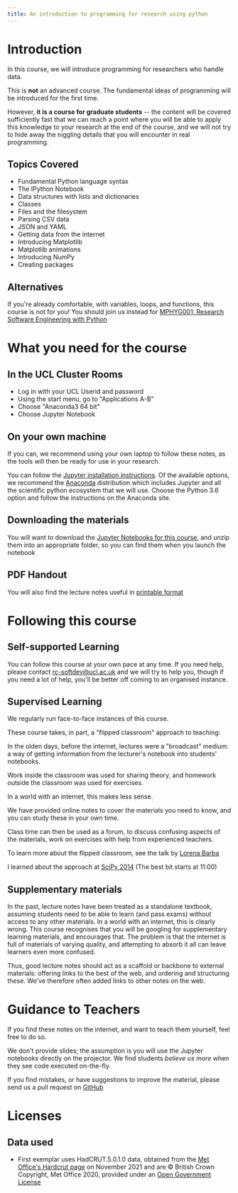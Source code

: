```yaml
---
title: An introduction to programming for research using python
---
```


Introduction
======

In this course, we will introduce programming for researchers who handle data.

This is **not** an advanced course. The fundamental ideas of programming will
be introduced for the first time.

However, **it is a course for graduate students** -- the content will be covered
sufficiently fast that we can reach a point where
you will be able to apply this knowledge to your
research at the end of the course, and we will not try to hide away the
niggling details that you will encounter in real programming.

Topics Covered
-------------

* Fundamental Python language syntax
* The IPython Notebook
* Data structures with lists and dictionaries
* Classes
* Files and the filesystem
* Parsing CSV data
* JSON and YAML
* Getting data from the internet
* Introducing Matplotlib
* Matplotlib animations
* Introducing NumPy
* Creating packages

Alternatives
-----------

If you're already comfortable, with variables, loops, and functions, this course is not for you!
You should join us instead for [MPHYG001: Research Software Engineering with Python](http://github-pages.ucl.ac.uk/rsd-engineeringcourse/)

What you need for the course
===============

In the UCL Cluster Rooms
-----------------------

* Log in with your UCL Userid and password
* Using the start menu, go to "Applications A-B"
* Choose "Anaconda3 64 bit"
* Choose Jupyter Notebook

On your own machine
------------------

If you can, we recommend using your own laptop to follow these notes, as the tools will
then be ready for use in your research.

You can follow the [Jupyter installation instructions](http://jupyter.org/install.html).
Of the available options, we recommend the [Anaconda](http://continuum.io/downloads) distribution which
includes Jupyter and all the scientific python ecosystem that we will use. Choose the Python 3.6 option and
follow the instructions on the Anaconda site.

Downloading the materials
-----------------------

You will want to download the [Jupyter Notebooks for this course](notebooks.zip), and unzip them into
an appropriate folder, so you can find them when you launch the notebook

PDF Handout
----------

You will also find the lecture notes useful in [printable format](notes.pdf)

Following this course
===========

Self-supported Learning
----------------------

You can follow this course at your own pace at any time. If you need help, please contact
rc-softdev@ucl.ac.uk and we will try to help you, though if you need a lot of help, you'll
be better off coming to an organised instance.

Supervised Learning
------------------

We regularly run face-to-face instances of this course.

These course takes, in part, a "flipped classroom" approach to teaching:

In the olden days, before the internet, lectures were a "broadcast" medium: a way of getting
information from the lecturer's notebook into students' notebooks.

Work inside the classroom was used for sharing theory, and homework outside the classroom was used for exercises.

In a world with an internet, this makes less sense.

We have provided online notes to cover the materials you need to know, and you can study these in your own time.

Class time can then be used as a forum, to discuss confusing aspects of the materials, work on exercises
with help from experienced teachers.

To learn more about the flipped classroom, see the talk by [Lorena Barba](http://ed.ted.com/on/HXvovdK8)

I learned about the approach at [SciPy 2014](https://www.youtube.com/watch?v=TWxwKDT88GU) (The best bit starts at 11:00)

Supplementary materials
-----------------------

In the past, lecture notes have been treated as a standalone textbook, assuming students need to be able to learn
(and pass exams) without access to any other materials. In a world with an internet, this is clearly wrong.
This course recognises that you *will* be googling for supplementary learning materials, and encourages that.
The problem is that the internet is full of materials of varying quality, and attempting to absorb it all
can leave learners even more confused.

Thus, good lecture notes should act as a scaffold or backbone to external materials: offering links to
the best of the web, and ordering and structuring these. We've therefore often added links to
other notes on the web.

Guidance to Teachers
===========

If you find these notes on the internet, and want to teach them yourself, feel free to do so.

We don't provide slides; the assumption is you will use the Jupyter notebooks directly on the projector.
We find students *believe us more* when they see code executed on-the-fly.

If you find mistakes, or have suggestions to improve the material, please send us a pull request
on [GitHub](https://github.com/UCL-RITS/doctoral-programming-intro)
# Licenses
## Data used

- First exemplar uses HadCRUT.5.0.1.0 data, obtained from the [Met Office's Hardcrut page](http://www.metoffice.gov.uk/hadobs/hadcrut5) on November 2021 and are © British Crown Copyright, Met Office 2020, provided under an [Open Government License](http://www.nationalarchives.gov.uk/doc/open-government-licence/version/3/)

